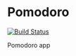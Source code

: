 # Pomodoro
[![Build Status](https://semaphoreci.com/api/v1/abelmokadem/pomodoro/branches/master/shields_badge.svg)](https://semaphoreci.com/abelmokadem/pomodoro)

Pomodoro app
